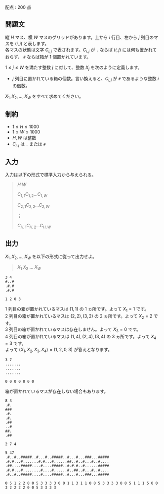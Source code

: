 配点 : $200$ 点

## 問題文

縦 $H$ マス、横 $W$ マスのグリッドがあります。上から $i$ 行目、左から $j$ 列目のマスを $(i,j)$ と表します。<br>
各マスの状態は文字 $C_{i,j}$ で表されます。$C_{i,j}$ が `.` ならば $(i, j)$ には何も置かれておらず、 `#` ならば箱が $1$ 個置かれています。

$1 \leq j \leq W$ を満たす整数 $j$ に対して、整数 $X_j$ を次のように定義します。  

- $j$ 列目に置かれている箱の個数。言い換えると、$C_{i,j}$ が `#` であるような整数 $i$ の個数。

$X_1, X_2, \dots, X_W$ をすべて求めてください。

## 制約

- $1 \leq H \leq 1000$
- $1 \leq W \leq 1000$
- $H, W$ は整数
- $C_{i, j}$ は `.` または `#`

## 入力

入力は以下の形式で標準入力から与えられる。

> $H$ $W$
> 
> $C_{1,1}C_{1,2}\dots C_{1,W}$
> 
> $C_{2,1}C_{2,2}\dots C_{2,W}$
> 
> $\vdots$
> 
> $C_{H,1}C_{H,2}\dots C_{H,W}$

## 出力

$X_1, X_2, \dots, X_W$ を以下の形式に従って出力せよ。

> $X_1$ $X_2$ $\dots$ $X_W$

```input1
3 4
#..#
.#.#
.#.#
```

```output1
1 2 0 3
```

$1$ 列目の箱が置かれているマスは $(1, 1)$ の $1$ ヵ所です。よって $X_1 = 1$ です。<br>
$2$ 列目の箱が置かれているマスは $(2, 2), (3, 2)$ の $2$ ヵ所です。よって $X_2 = 2$ です。<br>
$3$ 列目の箱が置かれているマスは存在しません。よって $X_3 = 0$ です。<br>
$4$ 列目の箱が置かれているマスは $(1, 4), (2, 4), (3, 4)$ の $3$ ヵ所です。よって $X_4 = 3$ です。 <br>
よって $(X_1, X_2, X_3, X_4) = (1, 2, 0, 3)$ が答えとなります。

```input2
3 7
.......
.......
.......
```

```output2
0 0 0 0 0 0 0
```

箱が置かれているマスが存在しない場合もあります。

```input3
8 3
.#.
###
.#.
.#.
.##
..#
##.
.##
```

```output3
2 7 4
```

```input4
5 47
.#..#..#####..#...#..#####..#...#...###...#####
.#.#...#.......#.#...#......##..#..#...#..#....
.##....#####....#....#####..#.#.#..#......#####
.#.#...#........#....#......#..##..#...#..#....
.#..#..#####....#....#####..#...#...###...#####
```

```output4
0 5 1 2 2 0 0 5 3 3 3 3 0 0 1 1 3 1 1 0 0 5 3 3 3 3 0 0 5 1 1 1 5 0 0 3 2 2 2 2 0 0 5 3 3 3 3
```